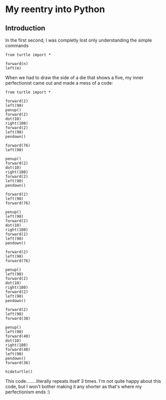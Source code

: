 # My reentry into Python
## Introduction
In the first second, I was completly lost only understanding the simple commands

    from turtle import *

    forward(n)
    left(m)

When we had to draw the side of a die that shows a five, my inner perfectionist came out and made a mess of a code:

    from turtle import *

    forward(2)
    left(90)
    penup()
    forward(2)
    dot(10)
    right(180)
    forward(2)
    left(90)
    pendown()

    forward(76)
    left(90)

    penup()
    forward(2)
    dot(10)
    right(180)
    forward(2)
    left(90)
    pendown()

    forward(2)
    left(90)
    forward(76)

    penup()
    left(90)
    forward(2)
    dot(10)
    right(180)
    forward(2)
    left(90)
    pendown()

    forward(2)
    left(90)
    forward(76)

    penup()
    left(90)
    forward(2)
    dot(10)
    right(180)
    forward(2)
    left(90)
    pendown()

    forward(2)
    left(90)
    forward(38)

    penup()
    left(90)
    forward(40)
    dot(10)
    right(180)
    forward(40)
    left(90)
    pendown()
    forward(36)

    hideturtle()

This code........literally repeats itself 3 times. I'm not quite happy about this code, but I won't bother making it any shorter as that's where my perfectionism ends :)


